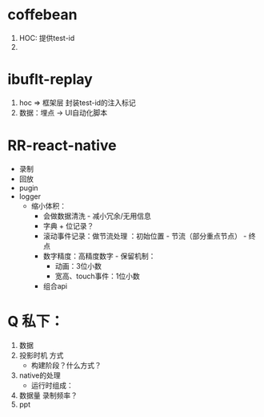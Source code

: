 # coffebean
1. HOC: 提供test-id
2. 
# ibuflt-replay
1. hoc => 框架层 封装test-id的注入标记
2. 数据：埋点 -> UI自动化脚本
# RR-react-native
- 录制
- 回放
- pugin
- logger
    - 缩小体积：
        - 会做数据清洗 - 减小冗余/无用信息
        - 字典 + 位记录？
        - 滚动事件记录：做节流处理 ：初始位置 - 节流（部分重点节点） - 终点
        - 数字精度：高精度数字 - 保留机制：
            - 动画：3位小数
            - 宽高、touch事件：1位小数
        - 组合api
# Q 私下：
1. 数据
2. 投影时机 方式
    - 构建阶段？什么方式？
3. native的处理
    - 运行时组成：
4. 数据量 录制频率？
5. ppt